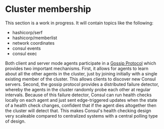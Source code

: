 # Cluster membership

This section is a work in progress. It will contain topics like the following:

   - hashicorp/serf
   - hashicorp/memberlist
   - network coordinates
   - consul events
   - consul exec


Both client and server mode agents participate in a [Gossip Protocol](https://developer.hashicorp.com/consul/docs/architecture/gossip) which provides two important mechanisms. First, it allows for agents to learn about all the other agents in the cluster, just by joining initially with a single existing member of the cluster. This allows clients to discover new Consul servers. Second, the gossip protocol provides a distributed failure detector, whereby the agents in the cluster randomly probe each other at regular intervals. Because of this failure detector, Consul can run health checks locally on each agent and just sent edge-triggered updates when the state of a health check changes, confident that if the agent dies altogether then the cluster will detect that. This makes Consul's health checking design very scaleable compared to centralized systems with a central polling type of design.
